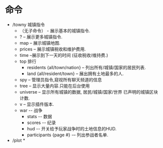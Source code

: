# 命令

* /towny 城镇指令
  * （无子命令） - 展示基本的城镇指令.&#x20;
  * ? – 展示更多城镇指令.&#x20;
  * map – 展示城镇地图.&#x20;
  * prices – 展示城镇税收和维护费用.&#x20;
  * time –展示到下一天的时间 (征收税收/维持费.)&#x20;
  * top 排行&#x20;
    * residents {all/town/nation} – 列出所有/城镇/国家的居民列表.&#x20;
    * land {all/resident/town} – 展出拥有土地最多的人.&#x20;
  * spy – 管理员指令,窥视所有聊天频道的信息&#x20;
  * tree – 显示大量内容.只能在后台使用&#x20;
  * universe – 显示所有城镇的数据, 居民/城镇/国家/世界 已声明的城镇区块计数.&#x20;
  * v – 显示插件版本.&#x20;
  * war -- 战争&#x20;
    * stats -- 数据&#x20;
    * scores -- 纪录&#x20;
    * hud -- 开关给予玩家战争时的土地信息的HUD.&#x20;
    * participants {page #} -– 列出参战者名单.
* /plot
  *
